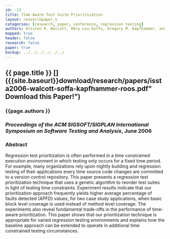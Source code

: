 ```yaml
---
id: -13
title: Time-Aware Test Suite Prioritization
layout: researchpaper_n
categories: [research, paper, conference, regression testing]
authors: Kristen R. Walcott, Mary Lou Soffa, Gregory M. Kapfhammer, and Robert S. Roos
mapped: true
header: false
research: false
paper: true
backup: ../../../../../../
---
```


## {{ page.title }} [<i class="fa fa-download"></i>]({{site.baseurl}}download/research/papers/issta2006-walcott-soffa-kapfhammer-roos.pdf" Download this Paper!")

### {{page.authors }}

### <em>Proceedings of the ACM SIGSOFT/SIGPLAN International Symposium on Software Testing and Analysis</em>, June 2006

### Abstract

Regression test prioritization is often performed in a time constrained execution environment in which testing only
occurs for a fixed time period. For example, many organizations rely upon nightly building and regression testing of
their applications every time source code changes are committed to a version control repository. This paper presents a
regression test prioritization technique that uses a genetic algorithm to reorder test suites in light of testing time
constraints. Experiment results indicate that our prioritization approach frequently yields higher average percentage of
faults detected (APFD) values, for two case study applications, when basic block level coverage is used instead of
method level coverage. The experiments also reveal fundamental trade-offs in the performance of time-aware
prioritization. This paper shows that our prioritization technique is appropriate for varied regression testing
environments and explains how the baseline approach can be extended to operate in additional time constrained testing
circumstances.

